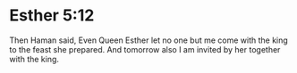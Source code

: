 # Esther 5:12

Then Haman said, Even Queen Esther let no one but me come with the king to the feast she prepared. And tomorrow also I am invited by her together with the king.
